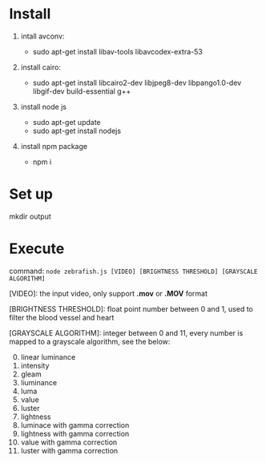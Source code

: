 # Install

1. intall avconv:
   * sudo apt-get install libav-tools libavcodex-extra-53

2. install cairo:
   * sudo apt-get install libcairo2-dev libjpeg8-dev libpango1.0-dev libgif-dev build-essential g++

3. install node js
   * sudo apt-get update
   * sudo apt-get install nodejs

4. install npm package
   * npm i

# Set up

mkdir output

# Execute

command: `node zebrafish.js [VIDEO] [BRIGHTNESS THRESHOLD] [GRAYSCALE ALGORITHM]`

\[VIDEO\]: the input video, only support **.mov** or **.MOV** format

\[BRIGHTNESS THRESHOLD\]: float point number between 0 and 1, used to filter the blood vessel and heart

\[GRAYSCALE ALGORITHM\]: integer between 0 and 11, every number is mapped to a grayscale algorithm, see the below:

0. linear luminance
1. intensity
2. gleam
3. liuminance
4. luma
5. value
6. luster
7. lightness
8. luminace with gamma correction
9. lightness with gamma correction
10. value with gamma correction
11. luster with gamma correction


